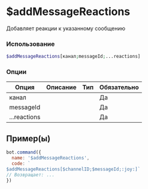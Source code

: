# $addMessageReactions
Добавляет реакции к указанному сообщению
### Использование
```php
$addMessageReactions[канал;messageId;...reactions]
```

### Опции

| Опция | Описание | Тип | Обязательно |
|--------|-------------|------|----------|
| канал |  |  | Да | 
| messageId |  |  | Да | 
| ...reactions |  |  | Да |
## Пример(ы)

```javascript
bot.command({
  name: '$addMessageReactions',
  code: `
$addMessageReactions[$channelID;$messageId;:joy:]`
// Возвращает: ...
})
```
